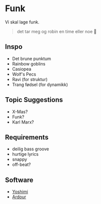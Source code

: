 # Funk

Vi skal lage funk.

> det tar meg og robin en time eller noe
> 🙂


## Inspo

* Det brune punktum
* Rainbow goblins
* Casiopea
* Wolf's Pecs
* Ravi (for struktur)
* Trang fødsel (for dynamikk)


## Topic Suggestions

* X-Mas?
* Funk?
* Karl Marx?


## Requirements

* deilig bass groove
* hurtige lyrics
* snappy
* off-beat?


## Software

* [Yoshimi](https://yoshimi.github.io/)
* [Ardour](https://ardour.org/)
